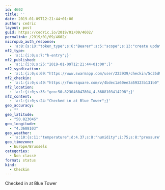```yaml
---
id: 4602
title: ''
date: 2019-01-09T12:21:44+01:00
author: cedric
layout: post
guid: https://cedric.io/2019/01/09/4602/
permalink: /2019/01/09/4602/
micropub_auth_response:
  - 'a:8:{s:10:"token_type";s:6:"Bearer";s:5:"scope";s:13:"create update";s:2:"me";s:18:"https://cedric.io/";s:9:"issued_by";s:45:"https://cedric.io/wp-json/indieauth/1.0/token";s:9:"client_id";s:27:"https://ownyourswarm.p3k.io";s:9:"issued_at";i:1542614471;s:4:"user";i:1;s:13:"last_accessed";i:1547032921;}'
mf2_type:
  - 'a:1:{i:0;s:7:"h-entry";}'
mf2_published:
  - 'a:1:{i:0;s:25:"2019-01-09T12:21:44+01:00";}'
mf2_syndication:
  - 'a:1:{i:0;s:69:"https://www.swarmapp.com/user/223939/checkin/5c35d94879f6c7002cd8c955";}'
mf2_checkin:
  - 'a:1:{i:0;s:49:"https://foursquare.com/v/4bdec1a60ee3a59323b131b0";}'
mf2_location:
  - 'a:1:{i:0;s:35:"geo:50.823046047804,4.3688103414298";}'
mf2_content:
  - 'a:1:{i:0;s:24:"Checked in at Blue Tower";}'
geo_accuracy:
  - ""
geo_latitude:
  - "50.823046"
geo_longitude:
  - "4.3688103"
geo_weather:
  - 'a:10:{s:11:"temperature";d:4.37;s:8:"humidity";i:75;s:8:"pressure";i:1022;s:10:"cloudiness";i:40;s:4:"wind";a:2:{s:5:"speed";d:3.6;s:6:"degree";i:340;}s:7:"summary";s:16:"scattered clouds";s:4:"icon";s:15:"wi-cloudy-gusts";s:10:"visibility";i:10000;s:7:"sunrise";s:25:"2019-01-09T08:42:24+01:00";s:6:"sunset";s:25:"2019-01-09T16:56:39+01:00";}'
geo_timezone:
  - Europe/Brussels
categories:
  - Non classé
format: status
kind:
  - Checkin
---
```

Checked in at Blue Tower